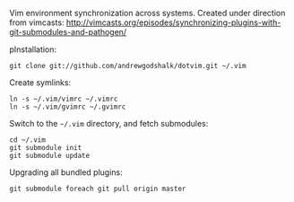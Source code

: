 
Vim environment synchronization across systems. 
Created under direction from vimcasts: http://vimcasts.org/episodes/synchronizing-plugins-with-git-submodules-and-pathogen/

pInstallation:

    git clone git://github.com/andrewgodshalk/dotvim.git ~/.vim

Create symlinks:

    ln -s ~/.vim/vimrc ~/.vimrc
    ln -s ~/.vim/gvimrc ~/.gvimrc

Switch to the `~/.vim` directory, and fetch submodules:

    cd ~/.vim
    git submodule init
    git submodule update

Upgrading all bundled plugins: 

    git submodule foreach git pull origin master

